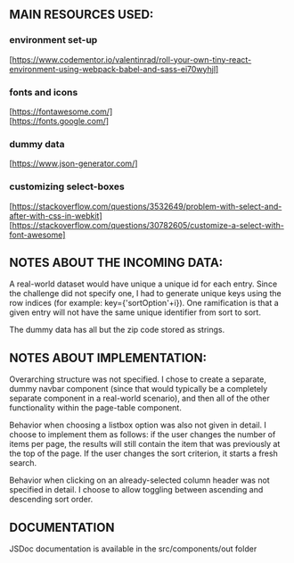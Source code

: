## MAIN RESOURCES USED:
### environment set-up
[https://www.codementor.io/valentinrad/roll-your-own-tiny-react-environment-using-webpack-babel-and-sass-ei70wyhjl]

### fonts and icons
[https://fontawesome.com/]<br/>
[https://fonts.google.com/]

### dummy data
[https://www.json-generator.com/]

### customizing select-boxes
[https://stackoverflow.com/questions/3532649/problem-with-select-and-after-with-css-in-webkit]<br/>
[https://stackoverflow.com/questions/30782605/customize-a-select-with-font-awesome]

## NOTES ABOUT THE INCOMING DATA:
A real-world dataset would have unique a unique id for each entry. Since the challenge did not specify one, I had to generate unique keys using the row indices (for example: key={'sortOption'+i}). One ramification is that a given entry will not have the same unique identifier from sort to sort.

The dummy data has all but the zip code stored as strings.

## NOTES ABOUT IMPLEMENTATION:
Overarching structure was not specified. I chose to create a separate, dummy navbar component (since that would typically be a completely separate component in a real-world scenario), and then all of the other functionality within the page-table component.

Behavior when choosing a listbox option was also not given in detail. I choose to implement them as follows: if the user changes the number of items per page, the results will still contain the item that was previously at the top of the page. If the user changes the sort criterion, it starts a fresh search.

Behavior when clicking on an already-selected column header was not specified in detail. I choose to allow toggling between ascending and descending sort order.

## DOCUMENTATION
JSDoc documentation is available in the src/components/out folder
